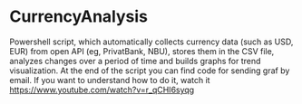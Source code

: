 # CurrencyAnalysis

Powershell script, which automatically collects currency data (such as USD, EUR) from open API (eg, PrivatBank, NBU), stores them in the CSV file, analyzes changes over a period of time and builds graphs for trend visualization. At the end of the script you can find code for sending graf by email. If you want to understand how to do it, watch it https://www.youtube.com/watch?v=r_qCHI6syqg
